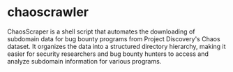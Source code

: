 # chaoscrawler
ChaosScraper is a shell script that automates the downloading of subdomain data for bug bounty programs from Project Discovery's Chaos dataset. It organizes the data into a structured directory hierarchy, making it easier for security researchers and bug bounty hunters to access and analyze subdomain information for various programs.
